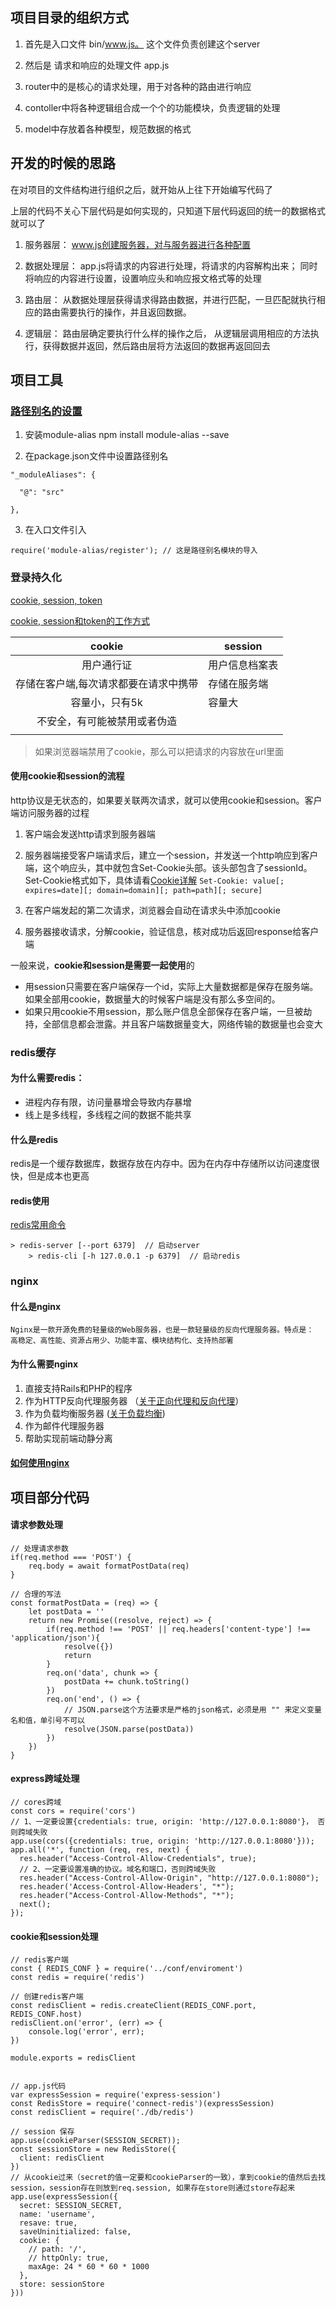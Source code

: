 ## 项目目录的组织方式

1. 首先是入口文件 bin/www.js。 这个文件负责创建这个server

2. 然后是 请求和响应的处理文件 app.js

3. router中的是核心的请求处理，用于对各种的路由进行响应

4. contoller中将各种逻辑组合成一个个的功能模块，负责逻辑的处理

5. model中存放着各种模型，规范数据的格式



## 开发的时候的思路

在对项目的文件结构进行组织之后，就开始从上往下开始编写代码了

上层的代码不关心下层代码是如何实现的，只知道下层代码返回的统一的数据格式就可以了

1. 服务器层： www.js创建服务器，对与服务器进行各种配置

2. 数据处理层： app.js将请求的内容进行处理，将请求的内容解构出来； 同时将响应的内容进行设置，设置响应头和响应报文格式等的处理

3. 路由层： 从数据处理层获得请求得路由数据，并进行匹配，一旦匹配就执行相应的路由需要执行的操作，并且返回数据。

4. 逻辑层： 路由层确定要执行什么样的操作之后， 从逻辑层调用相应的方法执行，获得数据并返回，然后路由层将方法返回的数据再返回回去

 



## 项目工具

###  [路径别名的设置](https://blog.csdn.net/Rotten_LKZ/article/details/109263290)

1. 安装module-alias npm install module-alias --save

2. 在package.json文件中设置路径别名

```
"_moduleAliases": {

  "@": "src"

},
```

3. 在入口文件引入

```
require('module-alias/register'); // 这是路径别名模块的导入
```

### 登录持久化

[cookie, session, token](https://segmentfault.com/a/1190000017831088)

[cookie, session和token的工作方式](https://www.cnblogs.com/cxuanBlog/p/12635842.html)

|                cookie                 | session        |
| :-----------------------------------: | -------------- |
|              用户通行证               | 用户信息档案表 |
| 存储在客户端,每次请求都要在请求中携带 | 存储在服务端   |
|            容量小，只有5k             | 容量大         |
|     不安全，有可能被禁用或者伪造      |                |
|                                       |                |

> 如果浏览器端禁用了cookie，那么可以把请求的内容放在url里面

#### 使用cookie和session的流程

http协议是无状态的，如果要关联两次请求，就可以使用cookie和session。客户端访问服务器的过程

1. 客户端会发送http请求到服务器端

2. 服务器端接受客户端请求后，建立一个session，并发送一个http响应到客户端，这个响应头，其中就包含Set-Cookie头部。该头部包含了sessionId。Set-Cookie格式如下，具体请看[Cookie详解](http://bubkoo.com/2014/04/21/http-cookies-explained/)
   `Set-Cookie: value[; expires=date][; domain=domain][; path=path][; secure]`

3. 在客户端发起的第二次请求，浏览器会自动在请求头中添加cookie

4. 服务器接收请求，分解cookie，验证信息，核对成功后返回response给客户端

   

一般来说，**cookie和session是需要一起使用**的

- 用session只需要在客户端保存一个id，实际上大量数据都是保存在服务端。如果全部用cookie，数据量大的时候客户端是没有那么多空间的。
- 如果只用cookie不用session，那么账户信息全部保存在客户端，一旦被劫持，全部信息都会泄露。并且客户端数据量变大，网络传输的数据量也会变大

### redis缓存

#### 为什么需要redis：

+ 进程内存有限，访问量暴增会导致内存暴增
+ 线上是多线程，多线程之间的数据不能共享

#### 什么是redis

redis是一个缓存数据库，数据存放在内存中。因为在内存中存储所以访问速度很快，但是成本也更高



#### redis使用

[redis常用命令](https://www.cnblogs.com/javastack/p/9854489.html)

```
> redis-server [--port 6379]  // 启动server
    > redis-cli [-h 127.0.0.1 -p 6379]  // 启动redis

```





### nginx

#### 什么是nginx

 	Nginx是一款开源免费的轻量级的Web服务器，也是一款轻量级的反向代理服务器。特点是： 高稳定、高性能、资源占用少、功能丰富、模块结构化、支持热部署

#### 为什么需要nginx

1. 直接支持Rails和PHP的程序      
2. 作为HTTP反向代理服务器     （[关于正向代理和反向代理](https://juejin.cn/post/6844904064266960903)）
3. 作为负载均衡服务器      ([关于负载均衡](https://zhuanlan.zhihu.com/p/32841479))
4. 作为邮件代理服务器      
5. 帮助实现前端动静分离



#### [如何使用nginx](https://juejin.cn/post/6844903938508980231)





## 项目部分代码

#### 请求参数处理

```
// 处理请求参数
if(req.method === 'POST') {
	req.body = await formatPostData(req)
}
    
// 合理的写法
const formatPostData = (req) => {
    let postData = ''
    return new Promise((resolve, reject) => {
        if(req.method !== 'POST' || req.headers['content-type'] !== 'application/json'){
            resolve({})
            return 
        }
        req.on('data', chunk => {
            postData += chunk.toString()
        })
        req.on('end', () => {
            // JSON.parse这个方法要求是严格的json格式，必须是用 "" 来定义变量名和值，单引号不可以
            resolve(JSON.parse(postData))
        })
    })
}
```

#### express跨域处理

```
// cores跨域
const cors = require('cors')
// 1、一定要设置{credentials: true, origin: 'http://127.0.0.1:8080'}， 否则跨域失败
app.use(cors({credentials: true, origin: 'http://127.0.0.1:8080'}));
app.all('*', function (req, res, next) {
  res.header("Access-Control-Allow-Credentials", true);
  // 2、一定要设置准确的协议。域名和端口，否则跨域失败
  res.header("Access-Control-Allow-Origin", "http://127.0.0.1:8080");
  res.header('Access-Control-Allow-Headers', "*");
  res.header("Access-Control-Allow-Methods", "*");
  next();
});
```

#### cookie和session处理

```
// redis客户端
const { REDIS_CONF } = require('../conf/enviroment')
const redis = require('redis')

// 创建redis客户端
const redisClient = redis.createClient(REDIS_CONF.port, REDIS_CONF.host)
redisClient.on('error', (err) => {
    console.log('error', err);
})

module.exports = redisClient


// app.js代码
var expressSession = require('express-session')
const RedisStore = require('connect-redis')(expressSession)
const redisClient = require('./db/redis')

// session 保存
app.use(cookieParser(SESSION_SECRET));
const sessionStore = new RedisStore({
  client: redisClient
})
// 从cookie过来（secret的值一定要和cookieParser的一致），拿到cookie的值然后去找session，session存在则放到req.session, 如果存在store则通过store存起来
app.use(expressSession({
  secret: SESSION_SECRET,
  name: 'username',
  resave: true,
  saveUninitialized: false,
  cookie: {
    // path: '/',
    // httpOnly: true,
    maxAge: 24 * 60 * 60 * 1000
  },
  store: sessionStore
}))
```



#### 



